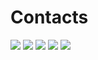 # Contacts
![](https://github.com/leorian/Contacts/blob/master/image/1.PNG?raw=true)
![](https://github.com/leorian/Contacts/blob/master/image/1.PNG?raw=true)
![](https://github.com/leorian/Contacts/blob/master/image/1.PNG?raw=true)
![](https://github.com/leorian/Contacts/blob/master/image/1.PNG?raw=true)
![](https://github.com/leorian/Contacts/blob/master/image/1.PNG?raw=true)
